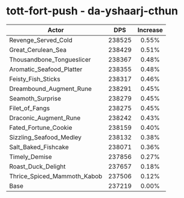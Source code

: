 # tott-fort-push - da-yshaarj-cthun
| Actor | DPS | Increase |
|---|:---:|:---:|
|Revenge_Served_Cold|238525|0.55%|
|Great_Cerulean_Sea|238429|0.51%|
|Thousandbone_Tongueslicer|238367|0.48%|
|Aromatic_Seafood_Platter|238355|0.48%|
|Feisty_Fish_Sticks|238317|0.46%|
|Dreambound_Augment_Rune|238291|0.45%|
|Seamoth_Surprise|238279|0.45%|
|Filet_of_Fangs|238275|0.45%|
|Draconic_Augment_Rune|238242|0.43%|
|Fated_Fortune_Cookie|238159|0.40%|
|Sizzling_Seafood_Medley|238132|0.38%|
|Salt_Baked_Fishcake|238071|0.36%|
|Timely_Demise|237856|0.27%|
|Roast_Duck_Delight|237657|0.18%|
|Thrice_Spiced_Mammoth_Kabob|237506|0.12%|
|Base|237219|0.00%|
